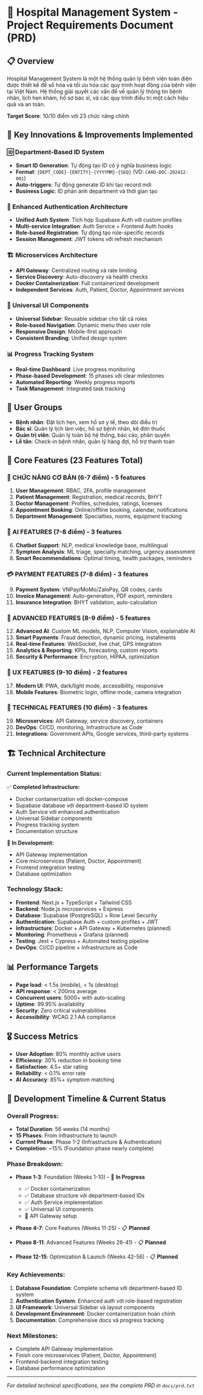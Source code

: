 # 🏥 Hospital Management System - Project Requirements Document (PRD)

## 📋 Overview
Hospital Management System là một hệ thống quản lý bệnh viện toàn diện được thiết kế để số hóa và tối ưu hóa các quy trình hoạt động của bệnh viện tại Việt Nam. Hệ thống giải quyết các vấn đề về quản lý thông tin bệnh nhân, lịch hẹn khám, hồ sơ bác sĩ, và các quy trình điều trị một cách hiệu quả và an toàn.

**Target Score**: 10/10 điểm với 23 chức năng chính

## 🚀 Key Innovations & Improvements Implemented

### 🆔 Department-Based ID System
- **Smart ID Generation**: Tự động tạo ID có ý nghĩa business logic
- **Format**: `{DEPT_CODE}-{ENTITY}-{YYYYMM}-{SEQ}` (VD: `CARD-DOC-202412-001`)
- **Auto-triggers**: Tự động generate ID khi tạo record mới
- **Business Logic**: ID phản ánh department và thời gian tạo

### 🔐 Enhanced Authentication Architecture
- **Unified Auth System**: Tích hợp Supabase Auth với custom profiles
- **Multi-service Integration**: Auth Service + Frontend Auth hooks
- **Role-based Registration**: Tự động tạo role-specific records
- **Session Management**: JWT tokens với refresh mechanism

### 🏗️ Microservices Architecture
- **API Gateway**: Centralized routing và rate limiting
- **Service Discovery**: Auto-discovery và health checks
- **Docker Containerization**: Full containerized development
- **Independent Services**: Auth, Patient, Doctor, Appointment services

### 🎨 Universal UI Components
- **Universal Sidebar**: Reusable sidebar cho tất cả roles
- **Role-based Navigation**: Dynamic menu theo user role
- **Responsive Design**: Mobile-first approach
- **Consistent Branding**: Unified design system

### 📊 Progress Tracking System
- **Real-time Dashboard**: Live progress monitoring
- **Phase-based Development**: 15 phases với clear milestones
- **Automated Reporting**: Weekly progress reports
- **Task Management**: Integrated task tracking

## 👥 User Groups
- **Bệnh nhân**: Đặt lịch hẹn, xem hồ sơ y tế, theo dõi điều trị
- **Bác sĩ**: Quản lý lịch làm việc, hồ sơ bệnh nhân, kê đơn thuốc
- **Quản trị viên**: Quản lý toàn bộ hệ thống, báo cáo, phân quyền
- **Lễ tân**: Check-in bệnh nhân, quản lý hàng đợi, hỗ trợ thanh toán

## 🎯 Core Features (23 Features Total)

### 🏥 CHỨC NĂNG CƠ BẢN (6-7 điểm) - 5 features
1. **User Management**: RBAC, 2FA, profile management
2. **Patient Management**: Registration, medical records, BHYT
3. **Doctor Management**: Profiles, schedules, ratings, licenses
4. **Appointment Booking**: Online/offline booking, calendar, notifications
5. **Department Management**: Specialties, rooms, equipment tracking

### 🤖 AI FEATURES (7-8 điểm) - 3 features
6. **Chatbot Support**: NLP, medical knowledge base, multilingual
7. **Symptom Analysis**: ML triage, specialty matching, urgency assessment
8. **Smart Recommendations**: Optimal timing, health packages, reminders

### 💳 PAYMENT FEATURES (7-8 điểm) - 3 features
9. **Payment System**: VNPay/MoMo/ZaloPay, QR codes, cards
10. **Invoice Management**: Auto-generation, PDF export, reminders
11. **Insurance Integration**: BHYT validation, auto-calculation

### 🚀 ADVANCED FEATURES (8-9 điểm) - 5 features
12. **Advanced AI**: Custom ML models, NLP, Computer Vision, explainable AI
13. **Smart Payments**: Fraud detection, dynamic pricing, installments
14. **Real-time Features**: WebSocket, live chat, GPS integration
15. **Analytics & Reporting**: KPIs, forecasting, custom reports
16. **Security & Performance**: Encryption, HIPAA, optimization

### 📱 UX FEATURES (9-10 điểm) - 2 features
17. **Modern UI**: PWA, dark/light mode, accessibility, responsive
18. **Mobile Features**: Biometric login, offline mode, camera integration

### 🔧 TECHNICAL FEATURES (10 điểm) - 3 features
19. **Microservices**: API Gateway, service discovery, containers
20. **DevOps**: CI/CD, monitoring, Infrastructure as Code
21. **Integrations**: Government APIs, Google services, third-party systems

## 🏗️ Technical Architecture

### **Current Implementation Status:**
✅ **Completed Infrastructure:**
- Docker containerization với docker-compose
- Supabase database với department-based ID system
- Auth Service với enhanced authentication
- Universal Sidebar components
- Progress tracking system
- Documentation structure

🚧 **In Development:**
- API Gateway implementation
- Core microservices (Patient, Doctor, Appointment)
- Frontend integration testing
- Database optimization

### **Technology Stack:**
- **Frontend**: Next.js + TypeScript + Tailwind CSS
- **Backend**: Node.js microservices + Express
- **Database**: Supabase (PostgreSQL) + Row Level Security
- **Authentication**: Supabase Auth + custom profiles + JWT
- **Infrastructure**: Docker + API Gateway + Kubernetes (planned)
- **Monitoring**: Prometheus + Grafana (planned)
- **Testing**: Jest + Cypress + Automated testing pipeline
- **DevOps**: CI/CD pipeline + Infrastructure as Code

## 📊 Performance Targets
- **Page load**: < 1.5s (mobile), < 1s (desktop)
- **API response**: < 200ms average
- **Concurrent users**: 5000+ with auto-scaling
- **Uptime**: 99.95% availability
- **Security**: Zero critical vulnerabilities
- **Accessibility**: WCAG 2.1 AA compliance

## 🎖️ Success Metrics
- **User Adoption**: 80% monthly active users
- **Efficiency**: 30% reduction in booking time
- **Satisfaction**: 4.5+ star rating
- **Reliability**: < 0.1% error rate
- **AI Accuracy**: 85%+ symptom matching

## 📅 Development Timeline & Current Status

### **Overall Progress:**
- **Total Duration**: 56 weeks (14 months)
- **15 Phases**: From infrastructure to launch
- **Current Phase**: Phase 1-2 (Infrastructure & Authentication)
- **Completion**: ~15% (Foundation phase nearly complete)

### **Phase Breakdown:**
- **Phase 1-3**: Foundation (Weeks 1-10) - 🚧 **In Progress**
  - ✅ Docker containerization
  - ✅ Database structure với department-based IDs
  - ✅ Auth Service implementation
  - ✅ Universal UI components
  - 🚧 API Gateway setup

- **Phase 4-7**: Core Features (Weeks 11-25) - 📋 **Planned**
- **Phase 8-11**: Advanced Features (Weeks 26-41) - 📋 **Planned**
- **Phase 12-15**: Optimization & Launch (Weeks 42-56) - 📋 **Planned**

### **Key Achievements:**
1. **Database Foundation**: Complete schema với department-based ID system
2. **Authentication System**: Enhanced auth với role-based registration
3. **UI Framework**: Universal Sidebar và layout components
4. **Development Environment**: Docker containerization hoàn chỉnh
5. **Documentation**: Comprehensive docs và progress tracking

### **Next Milestones:**
- Complete API Gateway implementation
- Finish core microservices (Patient, Doctor, Appointment)
- Frontend-backend integration testing
- Database performance optimization

---

*For detailed technical specifications, see the complete PRD in `docs/prd.txt`*
